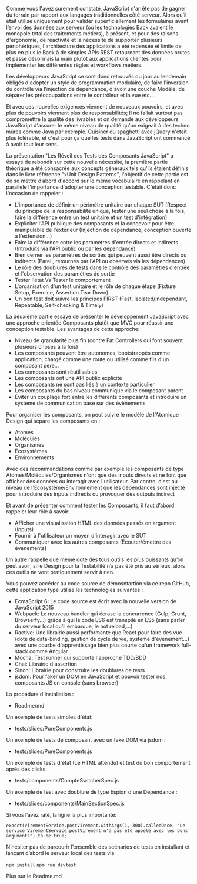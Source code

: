 Comme vous l'avez surement constaté, JavaScript n'arrête pas de gagner du terrain par rapport aux langages traditionnelles côté serveur. Alors qu’il était utilisé uniquement pour valider superficiellement les formulaires avant l’envoi des données aux serveur (où les technologies Back avaient le monopole total des traitements métiers), à présent, et pour des raisons d'ergonomie, de réactivité et la nécessité de supporter plusieurs périphériques, l'architecture des applications a été repensée et limite de plus en plus le Back à de simples APIs REST retournant des données brutes et passe désormais la main plutôt aux applications clientes pour implémenter les différentes règles et workflows métiers.

Les développeurs JavaScript se sont donc retrouvés du jour au lendemain obligés d'adopter un style de programmation modulaire, de faire l'inversion du contrôle via l'injection de dépendance, d'avoir une couche Modèle, de séparer les préoccupations entre le contrôleur et la vue etc...

Et avec ces nouvelles exigences viennent de nouveaux pouvoirs, et avec plus de pouvoirs viennent plus de responsabilités; Il ne fallait surtout pas compromettre la qualité des livrables et on demande aux développeurs JavaScript d'assurer le même niveau de qualité qu'on exigeait à des techno mûres comme Java par exemple. Cuisiner du spaghetti avec jQuery n'était plus tolérable, et c'est pour ça que les tests dans JavaScript ont commencé à avoir tout leur sens.

La présentation "Les Réveil des Tests des Composants JavaScript" a essayé de rebondir sur cette nouvelle nécessité, la première partie théorique a été consacrée aux concepts généraux tels qu’ils étaient définis dans le livre référence "xUnit Design Patterns", l'objectif de cette partie est de se mettre d’abord d'accord sur le même vocabulaire en rappelant en parallèle l'importance d'adopter une conception testable. C'était donc l'occasion de rappeler :

- L'importance de définir un périmètre unitaire par chaque SUT (Respect du principe de la responsabilité unique, tester une seul chose à la fois, faire la différence entre un test unitaire et un test d'intégration)
- Expliciter l'API publique des composants et la concevoir pour être manipulable de l'extérieur (Injection de dépendance, conception ouverte à l'extension...)
- Faire la différence entre les paramètres d'entrée directs et indirects (Introduits via l'API public ou par les dépendance)
- Bien cerner les paramètres de sorties qui peuvent aussi être directs ou indirects (Pareil, retournés par l'API ou observés via les dépendances)
- Le rôle des doublures de tests dans le contrôle des paramètres d'entrée et l'observation des paramètres de sortie
- Tester l'état Vs Tester le comportement
- L'organisation d'un test unitaire et le rôle de chaque étape (Fixture Setup, Exercice, Assertion Tear Down)
- Un bon test doit suivre les principes FIRST (Fast, Isolated/Independant, Repeatable, Self-checking & Timely)

La deuxième partie essaye de présenter le développement JavaScript avec une approche orientée Composants plutôt que MVC pour réussir une conception testable. Les avantages de cette approche:

- Niveau de granularité plus fin (contre Fat Controllers qui font souvent plusieurs choses à la fois)
- Les composants peuvent être autonomes, bootstrappés comme application, chargé comme une route ou utilisé comme fils d'un composant père…
- Les composants sont réutilisables
- Les composants ont une API public explicite
- Les composants ne sont pas liés à un contexte particulier
- Les composants du bas niveau communique via le composant parent
- Éviter un couplage fort entre les différents composants et introduire un système de communication basé sur des évènements

Pour organiser les composants, on peut suivre le modèle de l'Atomique Design qui sépare les composants en :

- Atomes
- Molécules
- Organismes
- Ecosystèmes
- Environnements

Avec des recommandations comme par exemple les composants de type Atomes/Molécules/Organismes n'ont que des inputs directs et ne font que afficher des données ou interagir avec l'utilisateur. Par contre, c'est au niveau de l'Ecosystème/Environnement que les dépendances sont injecté pour introduire des inputs indirects ou provoquer des outputs indirect

Et avant de présenter comment tester les Composants, il faut d’abord rappeler leur rôle à savoir:

- Afficher une visualisation HTML des données passés en argument (Inputs)
- Fournir à l'utilisateur un moyen d'interagir avec le SUT
- Communiquer avec les autres composants (Ecouter/émettre des évènements)

Un autre rappelle que même doté des tous outils les plus puissants qu’on peut avoir, si le Design pour la Testabilité n’a pas été pris au sérieux, alors ces outils ne vont pratiquement servir à rien.

Vous pouvez accéder au code source de démosntartion via ce repo GitHub, cette application type utilise les technologies suivantes :

- EcmaScript 6: Le code source est écrit avec la nouvelle version de JavaScript 2015
- Webpack: Le nouveau bundler qui écrase la concurrence (Gulp, Grunt, Browserfy...) grâce à qui le code ES6 est transpilé en ES5 (sans parler du serveur local qu’il embarque, le hot reload,...)
- Ractive: Une librairie aussi performante que React pour faire des vue (doté de data-binding, gestion de cycle de vie, système d'évènement...) avec une courbe d'apprentissage bien plus courte qu'un framework full-stack comme Angular
- Mocha: Test runner qui supporte l'approche TDD/BDD
- Chai: Librairie d'assertion
- Sinon: Librairie pour construire les doublures de tests
- jsdom: Pour faker un DOM en JavaScript et pouvoir tester nos composants JS en console (sans browser)

La procédure d'installation :
- Readme/md

Un exemple de tests simples d'état:
- tests/slides/PureComponents.js

Un exemple de tests de composant avec un fake DOM via jsdom :
- tests/slides/PureComponents.js

Un exemple de tests d'état (Le HTML attendu) et test du bon comportement après des clicks:
- tests/components/CompteSwitcherSpec.js

Un exemple de test avec doublure de type Espion d'une Dépendance :
- tests/slides/components/MainSectionSpec.js

Si vous l’avez raté, la ligne la plus importante:

`expect(VirementService.postVirement.withArgs(1, 300).calledOnce, "Le service VirementService.postVirement n'a pas été appelé avec les bons arguments").to.be.true;`

N’hésiter pas de parcourir l’ensemble des scénarios de tests en installant et lançant d’abord le serveur local des tests via

`npm install`
`npm run devtest`

Plus sur le Readme.md